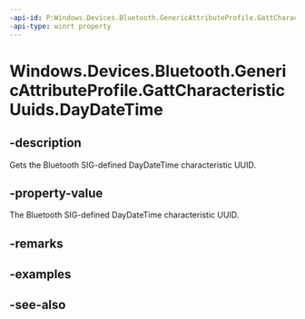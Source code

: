 ```yaml
---
-api-id: P:Windows.Devices.Bluetooth.GenericAttributeProfile.GattCharacteristicUuids.DayDateTime
-api-type: winrt property
---
```


<!-- Property syntax
public System.Guid DayDateTime { get; }
-->

# Windows.Devices.Bluetooth.GenericAttributeProfile.GattCharacteristicUuids.DayDateTime

## -description
Gets the Bluetooth SIG-defined DayDateTime characteristic UUID.

## -property-value
The Bluetooth SIG-defined DayDateTime characteristic UUID.

## -remarks

## -examples

## -see-also
